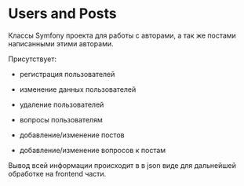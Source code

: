 Users and Posts
=======

Классы Symfony проекта для работы с авторами, а так же постами написанными этими авторами.

Присутствует:
  - регистрация пользователей
  - изменение данных пользователей
  - удаление пользователей
  - вопросы пользователям
  
  - добавление/изменение постов
  - добавление/изменение вопросов к постам
  
Вывод всей информации происходит в в json виде для дальнейшей обработке на frontend части.
